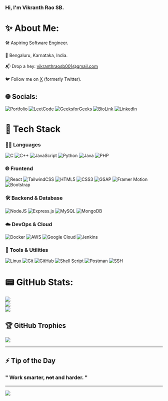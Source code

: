 ### Hi, I'm Vikranth Rao SB.

<!-- Vikranth Rao S B -->

# ✨ About Me:
🛠️ Aspiring Software Engineer. <br>  
📍 Bengaluru, Karnataka, India. <br>  
📬 Drop a hey: vikranthraosb001@gmail.com<br>  
🐦 Follow me on   [X](https://x.com/myself_vikranth) (formerly Twitter).





## 🌐 Socials:
[![Portfolio](https://img.shields.io/badge/Portfolio-000000?style=for-the-badge&logo=vercel&logoColor=white)](https://vikranth.vercel.app/)
[![LeetCode](https://img.shields.io/badge/LeetCode-FFA116?style=for-the-badge&logo=leetcode&logoColor=white)](https://leetcode.com/u/Vikranth001/)
[![GeeksforGeeks](https://img.shields.io/badge/GeeksforGeeks-0F9D58?style=for-the-badge&logo=geeksforgeeks&logoColor=white)](https://www.geeksforgeeks.org/user/vikranthraosb/)
[![BioLink](https://img.shields.io/badge/BioLink-3c3c3c?style=for-the-badge&logo=linktree&logoColor=white)](https://vikranthraosb.bio.link/)
[![LinkedIn](https://img.shields.io/badge/LinkedIn-0077B5?style=for-the-badge&logo=linkedin&logoColor=white)](https://www.linkedin.com/in/vikranthraosb/)


# 🧰 Tech Stack

### 👨‍💻 Languages
![C](https://img.shields.io/badge/C-%2300599C.svg?style=for-the-badge&logo=c&logoColor=white)
![C++](https://img.shields.io/badge/C++-%2300599C.svg?style=for-the-badge&logo=c%2B%2B&logoColor=white)
![JavaScript](https://img.shields.io/badge/JavaScript-%23323330.svg?style=for-the-badge&logo=javascript&logoColor=%23F7DF1E)
![Python](https://img.shields.io/badge/Python-3670A0?style=for-the-badge&logo=python&logoColor=ffdd54)
![Java](https://img.shields.io/badge/Java-%23ED8B00.svg?style=for-the-badge&logo=openjdk&logoColor=white)
![PHP](https://img.shields.io/badge/PHP-777BB4?style=for-the-badge&logo=php&logoColor=white)

### 🌐 Frontend
![React](https://img.shields.io/badge/React-%2320232a.svg?style=for-the-badge&logo=react&logoColor=%2361DAFB)
![TailwindCSS](https://img.shields.io/badge/TailwindCSS-%2338B2AC.svg?style=for-the-badge&logo=tailwind-css&logoColor=white)
![HTML5](https://img.shields.io/badge/HTML5-%23E34F26.svg?style=for-the-badge&logo=html5&logoColor=white)
![CSS3](https://img.shields.io/badge/CSS3-%231572B6.svg?style=for-the-badge&logo=css3&logoColor=white)
![GSAP](https://img.shields.io/badge/GSAP-88CE02?style=for-the-badge&logo=greensock&logoColor=black)
![Framer Motion](https://img.shields.io/badge/Framer%20Motion-black?style=for-the-badge&logo=framer&logoColor=white)
![Bootstrap](https://img.shields.io/badge/Bootstrap-%23563d7c.svg?style=for-the-badge&logo=bootstrap&logoColor=white)


### 🛠️ Backend & Database
![NodeJS](https://img.shields.io/badge/Node.js-6DA55F?style=for-the-badge&logo=node.js&logoColor=white)
![Express.js](https://img.shields.io/badge/Express.js-%23404d59.svg?style=for-the-badge&logo=express&logoColor=%2361DAFB)
![MySQL](https://img.shields.io/badge/MySQL-4479A1.svg?style=for-the-badge&logo=mysql&logoColor=white)
![MongoDB](https://img.shields.io/badge/MongoDB-%234ea94b.svg?style=for-the-badge&logo=mongodb&logoColor=white)

### ☁️ DevOps & Cloud
![Docker](https://img.shields.io/badge/Docker-%230db7ed.svg?style=for-the-badge&logo=docker&logoColor=white)
![AWS](https://img.shields.io/badge/AWS-%23FF9900.svg?style=for-the-badge&logo=amazonaws&logoColor=white)
![Google Cloud](https://img.shields.io/badge/Google%20Cloud-4285F4?style=for-the-badge&logo=googlecloud&logoColor=white)
![Jenkins](https://img.shields.io/badge/Jenkins-%232C5263.svg?style=for-the-badge&logo=jenkins&logoColor=white)

### 🔧 Tools & Utilities
![Linux](https://img.shields.io/badge/Linux-FCC624?style=for-the-badge&logo=linux&logoColor=black)
![Git](https://img.shields.io/badge/Git-%23F05033.svg?style=for-the-badge&logo=git&logoColor=white)
![GitHub](https://img.shields.io/badge/GitHub-100000?style=for-the-badge&logo=github&logoColor=white)
![Shell Script](https://img.shields.io/badge/Shell%20Script-%23121011.svg?style=for-the-badge&logo=gnu-bash&logoColor=white)
![Postman](https://img.shields.io/badge/Postman-FF6C37?style=for-the-badge&logo=postman&logoColor=white)
![SSH](https://img.shields.io/badge/SSH-1f425f.svg?style=for-the-badge&logo=gnome-terminal&logoColor=white)


# 📟 GitHub Stats:
![](https://github-readme-stats.vercel.app/api?username=vikranthraosb&theme=blueberry&hide_border=false&include_all_commits=false&count_private=false)<br/>
![](https://github-readme-streak-stats.herokuapp.com/?user=vikranthraosb&theme=blueberry&hide_border=false)<br/>
![](https://github-readme-stats.vercel.app/api/top-langs/?username=vikranthraosb&theme=blueberry&hide_border=false&include_all_commits=false&count_private=false&layout=compact)

## 🏆 GitHub Trophies
![](https://github-profile-trophy.vercel.app/?username=vikranthraosb&theme=radical&no-frame=false&no-bg=true&margin-w=4)




---


## ⚡ Tip of the Day

### **" Work smarter, ~~not~~ and harder. "**

---



[![](https://visitcount.itsvg.in/api?id=vikranthraosb&icon=0&color=0)](https://visitcount.itsvg.in)


